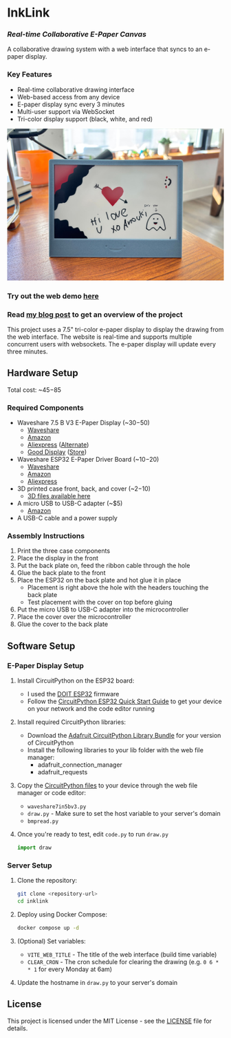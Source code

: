 # InkLink
### *Real-time Collaborative E-Paper Canvas*

A collaborative drawing system with a web interface that syncs to an e-paper display.

### Key Features
- Real-time collaborative drawing interface
- Web-based access from any device
- E-paper display sync every 3 minutes
- Multi-user support via WebSocket
- Tri-color display support (black, white, and red)

![InkLink](./images/inklink.jpg)

### Try out the web demo [here](https://inklink.winans.io)

### Read [my blog post](https://nick.winans.io/blog/ink-link/) to get an overview of the project

This project uses a 7.5" tri-color e-paper display to display the drawing from the web interface. The website is real-time and supports multiple concurrent users with websockets. The e-paper display will update every three minutes.

## Hardware Setup
Total cost: ~$45-$85

### Required Components
- Waveshare 7.5 B V3 E-Paper Display (~$30-$50)
  - [Waveshare](https://www.waveshare.com/7.5inch-e-paper-b.htm)
  - [Amazon](https://www.amazon.com/7-5inch-Three-Color-Paper-Like-Displaying-Electricity/dp/B09JSFTGV6)
  - [Aliexpress](https://www.aliexpress.us/item/3256806387212613.html) ([Alternate](https://www.aliexpress.us/item/3256806989536255.html))
  - [Good Display](https://www.good-display.com/product/394.html) ([Store](https://buyepaper.com/products/red-tri-color-e-paper-display-partial-update-gdey075z08))
- Waveshare ESP32 E-Paper Driver Board (~$10-$20)
  - [Waveshare](https://www.waveshare.com/e-paper-esp32-driver-board.htm)
  - [Amazon](https://www.amazon.com/Waveshare-Universal-Driver-Board-ESP32/dp/B07M5CNP3B)
  - [Aliexpress](https://www.aliexpress.us/item/3256807183975806.html)
- 3D printed case front, back, and cover (~$2-$10)
  - [3D files available here](https://github.com/Nicell/InkLink/tree/main/3d-files)
- A micro USB to USB-C adapter (~$5)
  - [Amazon](https://www.amazon.com/Togconn-Adapter-Convert-Connector-Support/dp/B0CDP9JWVY)
- A USB-C cable and a power supply

### Assembly Instructions
1. Print the three case components
2. Place the display in the front
3. Put the back plate on, feed the ribbon cable through the hole
4. Glue the back plate to the front
5. Place the ESP32 on the back plate and hot glue it in place
   - Placement is right above the hole with the headers touching the back plate
   - Test placement with the cover on top before gluing
6. Put the micro USB to USB-C adapter into the microcontroller
7. Place the cover over the microcontroller
8. Glue the cover to the back plate

## Software Setup

### E-Paper Display Setup
1. Install CircuitPython on the ESP32 board:
   - I used the [DOIT ESP32](https://circuitpython.org/board/doit_esp32_devkit_v1/) firmware
   - Follow the [CircuitPython ESP32 Quick Start Guide](https://learn.adafruit.com/circuitpython-with-esp32-quick-start/installing-circuitpython) to get your device on your network and the code editor running

2. Install required CircuitPython libraries:
   - Download the [Adafruit CircuitPython Library Bundle](https://circuitpython.org/libraries) for your version of CircuitPython
   - Install the following libraries to your lib folder with the web file manager:
     - adafruit_connection_manager
     - adafruit_requests

3. Copy the [CircuitPython files](https://github.com/Nicell/InkLink/tree/main/circuitpython) to your device through the web file manager or code editor:
   - `waveshare7in5bv3.py`
   - `draw.py` - Make sure to set the host variable to your server's domain
   - `bmpread.py`

4. Once you're ready to test, edit `code.py` to run `draw.py`
    ```python
    import draw
    ```

### Server Setup

1. Clone the repository:
    ```bash
    git clone <repository-url>
    cd inklink
    ```

2. Deploy using Docker Compose:
    ```bash
    docker compose up -d
    ```

3. (Optional) Set variables:
    - `VITE_WEB_TITLE` - The title of the web interface (build time variable)
    - `CLEAR_CRON` - The cron schedule for clearing the drawing (e.g. `0 6 * * 1` for every Monday at 6am)

4. Update the hostname in `draw.py` to your server's domain

## License

This project is licensed under the MIT License - see the [LICENSE](LICENSE) file for details.
